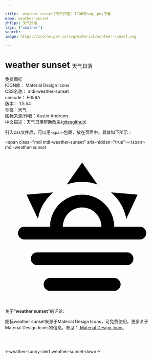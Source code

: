 ```yaml
---

title:  weather sunset(天气日落) ICON转svg、png下载
name: weather-sunset
zhTips: 天气日落
tags: ["weather"]
search: 
image: https://iconhelper.cn/svg/material/weather-sunset.svg

---
```


# weather sunset  <small style="font-size: 60%;font-weight: 100">天气日落</small>


<div class="detail-page">
<p>
<span><span class="badge-success badge">免费图标</span> </span>
<br/>
<span>
ICON库：
<span class="badge-secondary badge">Material Design Icons</span> 
</span>
<br/>
<span>
CSS名称：
<span class="badge-secondary badge">mdi-weather-sunset</span> 
</span>
<br/>
<span>
unicode：
<span class="badge-secondary badge">F059A</span> 
<copy-btn content='F059A' btn-title=""></copy-btn>
<copy-btn :content='String.fromCodePoint(parseInt("F059A", 16))' btn-title="复制U"></copy-btn>
</span>
<br/>
<span>
版本：
<span class="badge-secondary badge">1.5.54</span> 
</span><br/><span>标签：<span class="badge-light badge"><router-link to="/tags/weather.html">天气</router-link></span></span>
<br/>
<span>图标来源/作者：<span class="badge-light badge">Austin Andrews</span></span> 
<br/>
<span class="zh-detail">中文描述：<span class="badge-primary badge">天气日落</span><span class="help-link"><span>帮助改进</span>(<a href="https://gitee.com/liuwave/icon-helper/edit/master/json/material/weather-sunset.json" target="_blank" rel="noopener noreferrer">gitee</a><a href="https://github.com/liuwave/icon-helper/edit/master/json/material/weather-sunset.json" target="_blank" rel="noopener noreferrer">github</a></span>)</span><br/>
</p>
</div>
<div class="alert alert-dark">
  <i class="mdi mdi-weather-sunset mdi-48px"></i>
  <i class="mdi mdi-weather-sunset mdi-36px"></i>
  <i class="mdi mdi-weather-sunset mdi-24px"></i>
  <i class="mdi mdi-weather-sunset mdi-18px"></i>
</div>
<div>
  <p>引入css文件后，可以用<code>&lt;span&gt;</code>包裹，放在页面中。具体如下所示：    
  </p>
  <div class="alert alert-primary" style="font-size: 14px">
    &lt;span class="mdi mdi-weather-sunset" aria-hidden="true"&gt;&lt;/span&gt;
    <copy-btn content='<span class="mdi mdi-weather-sunset" aria-hidden="true"></span>'></copy-btn>
  </div>
  <div class="alert alert-secondary">
    <i class="mdi mdi-weather-sunset"
    style="font-size: 24px"
    aria-hidden="true"></i> mdi-weather-sunset
    <copy-btn content="mdi-weather-sunset" btn-title="复制图标名称"></copy-btn>
  </div>
</div>
<div id="svg" class="svg-wrap">
<svg xmlns="http://www.w3.org/2000/svg" viewBox="0 0 24 24"><path d="M3,12H7A5,5 0 0,1 12,7A5,5 0 0,1 17,12H21A1,1 0 0,1 22,13A1,1 0 0,1 21,14H3A1,1 0 0,1 2,13A1,1 0 0,1 3,12M5,16H19A1,1 0 0,1 20,17A1,1 0 0,1 19,18H5A1,1 0 0,1 4,17A1,1 0 0,1 5,16M17,20A1,1 0 0,1 18,21A1,1 0 0,1 17,22H7A1,1 0 0,1 6,21A1,1 0 0,1 7,20H17M15,12A3,3 0 0,0 12,9A3,3 0 0,0 9,12H15M12,2L14.39,5.42C13.65,5.15 12.84,5 12,5C11.16,5 10.35,5.15 9.61,5.42L12,2M3.34,7L7.5,6.65C6.9,7.16 6.36,7.78 5.94,8.5C5.5,9.24 5.25,10 5.11,10.79L3.34,7M20.65,7L18.88,10.79C18.74,10 18.47,9.23 18.05,8.5C17.63,7.78 17.1,7.15 16.5,6.64L20.65,7Z" /></svg>
</div>
<detail full-name='mdi-weather-sunset'></detail>
<div class="icon-detail__container">
<p>关于“<b>weather sunset</b>”的评论:</p>
</div>
<Vssue title="关于“weather sunset”的评论" />    
<div><p>图标weather sunset来源于Material Design Icons，可免费使用，更多关于 Material Design Icons的信息，参见：<a target="_blank" href="https://iconhelper.cn/material.html"> Material Design Icons</a>
</p></div>

<div style="padding:2rem 0 " class="page-nav"><p class="inner"><span class="prev">←<router-link to="/icon/weather-sunny-alert.html">weather-sunny-alert</router-link></span> <span class="next"><router-link to="/icon/weather-sunset-down.html">weather-sunset-down</router-link>→</span></p></div>


